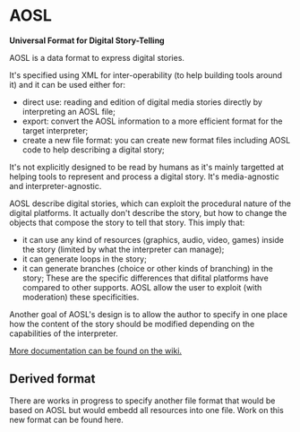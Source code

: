 AOSL
====

**Universal Format for Digital Story-Telling**

AOSL is a data format to express digital stories. 

It's specified using XML for inter-operability (to help building tools around it) and it can be used either for:

 - direct use: reading and edition of digital media stories directly by interpreting an AOSL file;
 - export: convert the AOSL information to a more efficient format for the target interpreter;
 - create a new file format: you can create new format files including AOSL code to help describing a digital story;

It's not explicitly designed to be read by humans as it's mainly targetted at helping tools to represent and process a digital story. 
It's media-agnostic and interpreter-agnostic.

AOSL describe digital stories, which can exploit the procedural nature of the digital platforms.
It actually don't describe the story, but how to change the objects that compose the story to tell that story.
This imply that:
 - it can use any kind of resources (graphics, audio, video, games) inside the story (limited by what the interpreter can manage);
 - it can generate loops in the story;
 - it can generate branches (choice or other kinds of branching) in the story;
These are the specific differences that difital platforms have compared to other supports.
AOSL allow the user to exploit (with moderation) these specificities.

Another goal of AOSL's design is to allow the author to specify in one place how the content of the story
should be modified depending on the capabilities of the interpreter.

[More documentation can be found on the wiki.](https://github.com/artofsequence/aosl/wiki)

## Derived format

There are works in progress to specify another file format that would be based on AOSL but would embedd all resources 
into one file. Work on this new format can be found here.
